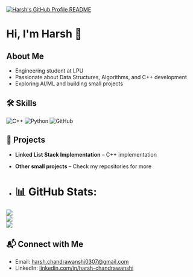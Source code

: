 <a href="https://github.com/harsh0309">
  <picture>
    <source media="(prefers-color-scheme: dark)" srcset="dark_mode.svg">
    <img alt="Harsh's GitHub Profile README" src="light_mode.svg">
  </picture>
</a>


# Hi, I'm Harsh 👋

## About Me
- Engineering student at LPU
- Passionate about Data Structures, Algorithms, and C++ development
- Exploring AI/ML and building small projects

## 🛠 Skills
![C++](https://img.shields.io/badge/C%2B%2B-00599C?style=flat&logo=cplusplus&logoColor=white)
![Python](https://img.shields.io/badge/Python-3776AB?style=flat&logo=python&logoColor=white)
![GitHub](https://img.shields.io/badge/GitHub-181717?style=flat&logo=github&logoColor=white)

## 🚀 Projects
- **Linked List Stack Implementation** – C++ implementation 
- **Other small projects** – Check my repositories for more

- # 📊 GitHub Stats:
![](https://github-readme-stats.vercel.app/api?username=harsh0309&theme=dark&hide_border=false&include_all_commits=false&count_private=false)<br/>
![](https://nirzak-streak-stats.vercel.app/?user=harsh030&theme=dark&hide_border=false)<br/>
![](https://github-readme-stats.vercel.app/api/top-langs/?username=harsh030&theme=dark&hide_border=false&include_all_commits=false&count_private=false&layout=compact)


## 📬 Connect with Me
- Email: harsh.chandrawanshi0307@gmail.com
- LinkedIn: [linkedin.com/in/harsh-chandrawanshi](https://www.linkedin.com/in/harsh-chandrawanshi/)


